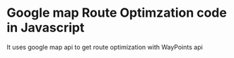 # Google map Route Optimzation code in Javascript

It uses google map api to get route optimization with WayPoints api



